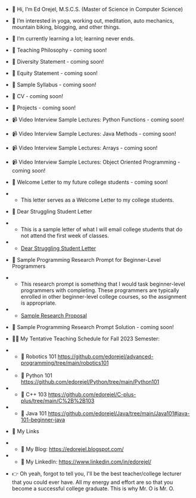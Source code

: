 - 👋 Hi, I’m Ed Orejel, M.S.C.S. (Master of Science in Computer Science)
- 👀 I’m interested in yoga, working out, meditation, auto mechanics, mountain biking, blogging, and other things.
- 🌱 I’m currently learning a lot; learning never ends.

- :pencil: Teaching Philosophy - coming soon!
- :pencil: Diversity Statement - coming soon!
- :pencil: Equity Statement - coming soon!
- :pencil: Sample Syllabus - coming soon!
- :pencil: CV - coming soon!
- :pencil: Projects - coming soon!
- :video_camera: Video Interview Sample Lectures: Python Functions - coming soon!
- :video_camera: Video Interview Sample Lectures: Java Methods - coming soon!
- :video_camera: Video Interview Sample Lectures: Arrays - coming soon!
- :video_camera: Video Interview Sample Lectures: Object Oriented Programming - coming soon!
- :pencil: Welcome Letter to my future college students - coming soon!
- - This letter serves as a Welcome Letter to my college students.
- :pencil: Dear Struggling Student Letter 
- - This is a sample letter of what I will email college students that do not attend the first week of classes.
- - [Dear Struggling Student Letter](https://github.com/edorejel/teaching_docs/blob/main/dsl2.pdf)
- :pencil: Sample Programming Research Prompt for Beginner-Level Programmers
-  - This research prompt is something that I would task beginner-level programmers with completing. These programmers are typically enrolled in other beginner-level college courses, so the assignment is appropriate. 
-  - [Sample Research Proposal](https://github.com/edorejel/teaching_docs/blob/main/sppp.pdf)
-  :pencil: Sample Programming Research Prompt Solution - coming soon! 


- :man_teacher: My Tentative Teaching Schedule for Fall 2023 Semester:
- - :file_folder: Robotics 101 https://github.com/edorejel/advanced-programming/tree/main/robotics101
- - :file_folder: Python 101 https://github.com/edorejel/Python/tree/main/Python101
- - :file_folder: C++ 103 https://github.com/edorejel/C-plus-plus/tree/main/C%2B%2B103
- - :file_folder: Java 101 https://github.com/edorejel/Java/tree/main/Java101#java-101-beginner-java

- :link: My Links
- - :pencil: My Blog: https://edorejel.blogspot.com/
- - :dart: My LinkedIn: https://www.linkedin.com/in/edorejel/
- :point_right: Oh yeah, forgot to tell you, I'll be the best teacher/college lecturer that you could ever have. All my energy and effort are so that you become a successful college graduate. This is why Mr. O is Mr. O.



<!---
edorejel/edorejel is a ✨ special ✨ repository because its `README.md` (this file) appears on your GitHub profile.
You can click the Preview link to take a look at your changes.
--->
